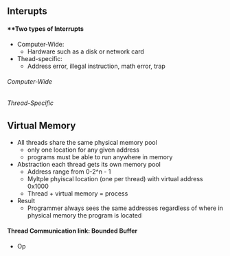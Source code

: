 ## Interupts

#### **Two types of Interrupts
* Computer-Wide: 
	* Hardware such as a disk or network card
* Thead-specific:
	* Address error, illegal instruction, math error, trap



###### Computer-Wide





###### Thread-Specific


## Virtual Memory
* All threads share the same physical memory pool
	* only one location for any given address
	* programs must be able to run anywhere in memory
* Abstraction each thread gets its own memory pool
	* Address range from 0-2^n - 1
	* Myltple phyiscal location (one per thread) with virtual address 0x1000
	* Thread + virtual memory = process
* Result 
	* Programmer always sees the same addresses regardless of where in physical memory the program is located





#### Thread Communication link: Bounded Buffer
* Op



